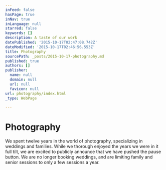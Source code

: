 ```yaml
---
inFeed: false
hasPage: true
inNav: true
inLanguage: null
starred: false
keywords: []
description: A taste of our work
datePublished: '2015-10-17T02:47:08.742Z'
dateModified: '2015-10-17T02:46:56.553Z'
title: Photography
sourcePath: _posts/2015-10-17-photography.md
published: true
authors: []
publisher:
  name: null
  domain: null
  url: null
  favicon: null
url: photography/index.html
_type: WebPage

---
```

# Photography

We spent twelve years in the world of photography, specializing in weddings and families. While we thorough enjoyed the years we were in it full tilt, we are excited to publicly announce that we have pushed the pause button.  We are no longer booking weddings, and are limiting family and senior sessions to only a few sessions a year.